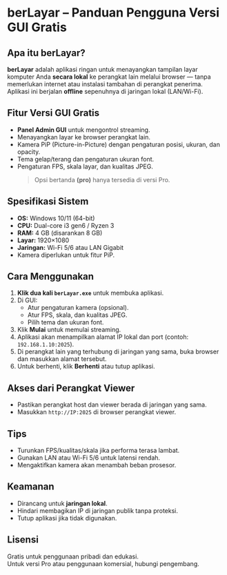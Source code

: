 # berLayar – Panduan Pengguna Versi GUI Gratis

## Apa itu berLayar?
**berLayar** adalah aplikasi ringan untuk menayangkan tampilan layar komputer Anda **secara lokal** ke perangkat lain melalui browser — tanpa memerlukan internet atau instalasi tambahan di perangkat penerima.  
Aplikasi ini berjalan **offline** sepenuhnya di jaringan lokal (LAN/Wi-Fi).

## Fitur Versi GUI Gratis
- **Panel Admin GUI** untuk mengontrol streaming.
- Menayangkan layar ke browser perangkat lain.
- Kamera PiP (Picture-in-Picture) dengan pengaturan posisi, ukuran, dan opacity.
- Tema gelap/terang dan pengaturan ukuran font.
- Pengaturan FPS, skala layar, dan kualitas JPEG.  
  > Opsi bertanda **(pro)** hanya tersedia di versi Pro.

## Spesifikasi Sistem
- **OS:** Windows 10/11 (64-bit)
- **CPU:** Dual-core i3 gen6 / Ryzen 3
- **RAM:** 4 GB (disarankan 8 GB)
- **Layar:** 1920×1080
- **Jaringan:** Wi-Fi 5/6 atau LAN Gigabit
- Kamera diperlukan untuk fitur PiP.

## Cara Menggunakan
1. **Klik dua kali `berLayar.exe`** untuk membuka aplikasi.
2. Di GUI:
   - Atur pengaturan kamera (opsional).
   - Atur FPS, skala, dan kualitas JPEG.
   - Pilih tema dan ukuran font.
3. Klik **Mulai** untuk memulai streaming.
4. Aplikasi akan menampilkan alamat IP lokal dan port (contoh: `192.168.1.10:2025`).
5. Di perangkat lain yang terhubung di jaringan yang sama, buka browser dan masukkan alamat tersebut.
6. Untuk berhenti, klik **Berhenti** atau tutup aplikasi.

## Akses dari Perangkat Viewer
- Pastikan perangkat host dan viewer berada di jaringan yang sama.
- Masukkan `http://IP:2025` di browser perangkat viewer.

## Tips
- Turunkan FPS/kualitas/skala jika performa terasa lambat.
- Gunakan LAN atau Wi-Fi 5/6 untuk latensi rendah.
- Mengaktifkan kamera akan menambah beban prosesor.

## Keamanan
- Dirancang untuk **jaringan lokal**.
- Hindari membagikan IP di jaringan publik tanpa proteksi.
- Tutup aplikasi jika tidak digunakan.

## Lisensi
Gratis untuk penggunaan pribadi dan edukasi.  
Untuk versi Pro atau penggunaan komersial, hubungi pengembang.
